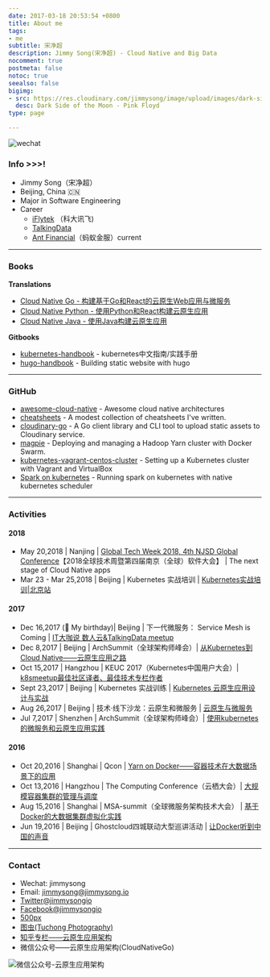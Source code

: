 ```yaml
---
date: 2017-03-18 20:53:54 +0800
title: About me
tags:
- me
subtitle: 宋净超
description: Jimmy Song(宋净超) - Cloud Native and Big Data
nocomment: true
postmeta: false
notoc: true
seealso: false
bigimg:
- src: https://res.cloudinary.com/jimmysong/image/upload/images/dark-side-of-the-moon.jpg
  desc: Dark Side of the Moon - Pink Floyd
type: page

---
```

![wechat](https://res.cloudinary.com/jimmysong/image/upload/images/jimmysong-wechat-qrcode.jpg)

### Info >>>!

* Jimmy Song（宋净超）
* Beijing, China 🇨🇳
* Major in Software Engineering
* Career
  * [iFlytek](http://www.iflytek.com) （科大讯飞)
  * [TalkingData](http://www.talkingdata.com)
  * [Ant Financial](https://www.antfin.com/)（蚂蚁金服）current

---

### Books

**Translations**

* [Cloud Native Go - 构建基于Go和React的云原生Web应用与微服务](https://jimmysong.io/cloud-native-go)
* [Cloud Native Python - 使用Python和React构建云原生应用](https://jimmysong.io/posts/cloud-native-python/)
* [Cloud Native Java - 使用Java构建云原生应用](https://jimmysong.io/posts/cloud-native-java)

**Gitbooks**

* [kubernetes-handbook](https://github.com/rootsongjc/kubernetes-handbook/) - kubernetes中文指南/实践手册
* [hugo-handbook](https://github.com/rootsongjc/hugo-handbook) - Building static website with hugo

---

### GitHub

* [awesome-cloud-native](https://github.com/rootsongjc/awesome-cloud-native) - Awesome cloud native architectures
* [cheatsheets](https://jimmysong.io/cheatsheets) -  A modest collection of cheatsheets I've written.
* [cloudinary-go](https://github.com/rootsongjc/cloudinary-go) - A Go client library and CLI tool to upload static assets to Cloudinary service.
* [magpie](https://github.com/rootsongjc/magpie) - Deploying and managing a Hadoop Yarn cluster with Docker Swarm.
* [kubernetes-vagrant-centos-cluster](https://github.com/rootsongjc/kubernetes-vagrant-centos-cluster) - Setting up a Kubernetes cluster with Vagrant and VirtualBox
* [Spark on kubernetes](https://jimmysong.io/spark-on-k8s) - Running spark on kubernetes with native kubernetes scheduler

---

### Activities

#### 2018

* May 20,2018 | Nanjing | [Global Tech Week 2018, 4th NJSD Global Conference](http://njsd-china.org/NJSDGlobal2018/)【2018全球技术周暨第四届南京（全球）软件大会】 | The next stage of Cloud Native apps
* Mar 23 - Mar 25,2018 | Beijing | Kubernetes 实战培训 | [Kubernetes实战培训|北京站](http://dockone.io/article/2626)

#### 2017

* Dec 16,2017 (🎂 My birthday)| Beijing | 下一代微服务： Service Mesh is Coming | [IT大咖说 数人云&TalkingData meetup](http://www.itdks.com/eventlist/detail/1690)
* Dec 8,2017 | Beijing | ArchSummit（全球架构师峰会）| [从Kubernetes到Cloud Native——云原生应用之路](http://bj2017.archsummit.com/presentation/306)
* Oct  15,2017 | Hangzhou | KEUC 2017（Kubernetes中国用户大会）| [k8smeetup最佳社区译者、最佳技术专栏作者](http://keuc.k8smeetup.com/)
* Sept 23,2017 | Beijing | Kubernetes 实战训练 | [Kubernetes 云原生应用设计与实战](https://www.bagevent.com/event/791762)
* Aug 26,2017 | Beijing | 技术·线下沙龙：云原生和微服务 | [云原生与微服务](http://www.huodongxing.com/event/8401246554100)
* Jul 7,2017 | Shenzhen | ArchSummit（全球架构师峰会）| [使用kubernetes的微服务和云原生应用实践](http://sz2017.archsummit.com/presentation/1080)

#### 2016

* Oct 20,2016 | Shanghai | Qcon | [Yarn on Docker——容器技术在大数据场景下的应用](http://2016.qconshanghai.com/speakers/202253)
* Oct 13,2016 | Hangzhou | The Computing Conference（云栖大会）| [大规模容器集群的管理与调度](https://yunqi.aliyun.com/2016/hangzhou/schedule?spm=5176.8098788.535884.3.7cdb1f673uSp7Q)
* Aug 15,2016 | Shanghai | MSA-summit（全球微服务架构技术大会） | [基于Docker的大数据集群虚拟化实践](http://msa-summit.com/)
* Jun 19,2016 | Beijing | Ghostcloud四城联动大型巡讲活动 | [让Docker听到中国的声音](https://www.bagevent.com/event/97318)

---

### Contact

* Wechat: jimmysong
* Email: jimmysong@jimmysong.io
* [Twitter@jimmysongio](https://twitter.com/jimmysongio)
* [Facebook@jimmysongio](https://facebook.com/jimmysongio)
* [500px](https://500px.com/jimmysongio)
* [图虫(Tuchong Photography)](https://jimmysong.tuchong.com)
* [知乎专栏——云原生应用架构](https://zhuanlan.zhihu.com/cloud-native)
* 微信公众号——云原生应用架构(CloudNativeGo)

![微信公众号-云原生应用架构](https://res.cloudinary.com/jimmysong/image/upload/images/cloud-native-wechat-public-account.jpg)